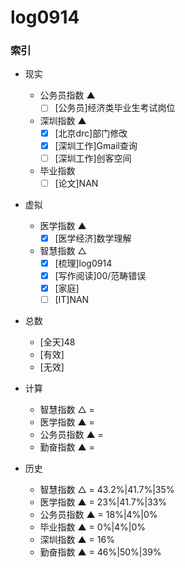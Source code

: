 # log0914

### 索引

- 现实
    + 公务员指数 ▲
        * [ ] [公务员]经济类毕业生考试岗位
    + 深圳指数 ▲
        * [x] [北京drc]部门修改
        * [x] [深圳工作]Gmail查询
        * [ ] [深圳工作]创客空间 
    + 毕业指数 
        * [ ] [论文]NAN
- 虚拟
    + 医学指数 ▲
        * [x] [医学经济]数学理解
    + 智慧指数 △
        * [x] [梳理]log0914
        * [x] [写作阅读]00/范畴错误
        * [x] [家庭]
        * [ ] [IT]NAN
- 总数
    + [全天]48
    + [有效]
    + [无效]
    
- 计算
    + 智慧指数 △ = 
    + 医学指数 ▲ = 
    + 公务员指数 ▲ = 
    + 勤奋指数 ▲ = 

- 历史
    + 智慧指数 △ = 43.2%|41.7%|35%
    + 医学指数 ▲ =  23%|41.7%|33%
    + 公务员指数 ▲ = 18%|4%|0%
    + 毕业指数 ▲ =  0%|4%|0%
    + 深圳指数 ▲ = 16%
    + 勤奋指数 ▲ = 46%|50%|39%
